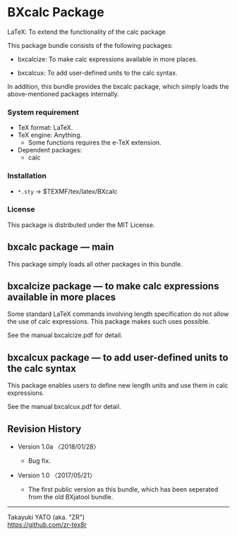 BXcalc Package
==============

LaTeX: To extend the functionality of the calc package

This package bundle consists of the following packages:

  * bxcalcize: To make calc expressions available in more places.

  * bxcalcux: To add user-defined units to the calc syntax.

In addition, this bundle provides the bxcalc package, which simply loads
the above-mentioned packages internally.

### System requirement

  * TeX format: LaTeX.
  * TeX engine: Anything.
      - Some functions requires the e-TeX extension.
  * Dependent packages:
      - calc

### Installation

  - `*.sty` → $TEXMF/tex/latex/BXcalc

### License

This package is distributed under the MIT License.

bxcalc package ― main
----------------------

This package simply loads all other packages in this bundle.

bxcalcize package ― to make calc expressions available in more places
----------------------------------------------------------------------

Some standard LaTeX commands involving length specification do not allow
the use of calc expressions. This package makes such uses possible.

See the manual bxcalcize.pdf for detail.

bxcalcux package ― to add user-defined units to the calc syntax
----------------------------------------------------------------

This package enables users to define new length units and use them in
calc expressions.

See the manual bxcalcux.pdf for detail.

Revision History
----------------

  * Version 1.0a 〈2018/01/28〉
      - Bug fix.

  * Version 1.0  〈2017/05/21〉
      - The first public version as this bundle, which has been seperated
        from the old BXjatool bundle.

--------------------
Takayuki YATO (aka. "ZR")  
https://github.com/zr-tex8r
